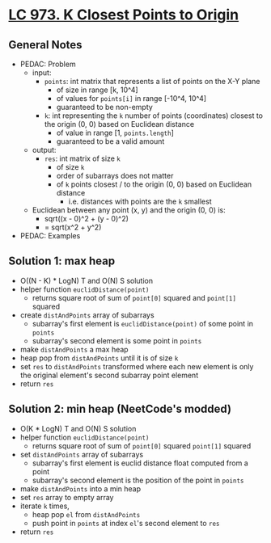 # [LC 973. K Closest Points to Origin](https://leetcode.com/problems/k-closest-points-to-origin/)

## General Notes

- PEDAC: Problem
  - input:
    - `points`: int matrix that represents a list of points on the X-Y plane
      - of size in range \[k, 10^4]
      - of values for `points[i]` in range \[-10^4, 10^4]
      - guaranteed to be non-empty
    - `k`: int representing the `k` number of points (coordinates) closest to the origin (0, 0) based on Euclidean distance
      - of value in range \[1, `points.length`]
      - guaranteed to be a valid amount
  - output:
    - `res`: int matrix of size `k`
      - of size `k`
      - order of subarrays does not matter
      - of `k` points closest / to the origin (0, 0) based on Euclidean distance
        - i.e. distances with points are the `k` smallest
  - Euclidean between any point (x, y) and the origin (0, 0) is:
    - sqrt((x - 0)^2 + (y - 0)^2)
    - = sqrt(x^2 + y^2)
- PEDAC: Examples

## Solution 1: max heap

- O((N - K) \* LogN) T and O(N) S solution
- helper function `euclidDistance(point)`
  - returns square root of sum of `point[0]` squared and `point[1]` squared
- create `distAndPoints` array of subarrays
  - subarray's first element is `euclidDistance(point)` of some point in `points`
  - subarray's second element is some point in `points`
- make `distAndPoints` a max heap
- heap pop from `distAndPoints` until it is of size `k`
- set `res` to `distAndPoints` transformed where each new element is only the original element's second subarray point element
- return `res`

## Solution 2: min heap (NeetCode's modded)

- O(K \* LogN) T and O(N) S solution
- helper function `euclidDistance(point)`
  - returns square root of sum of `point[0]` squared `point[1]` squared
- set `distAndPoints` array of subarrays
  - subarray's first element is euclid distance float computed from a point
  - subarray's second element is the position of the point in `points`
- make `distAndPoints` into a min heap
- set `res` array to empty array
- iterate `k` times,
  - heap pop `el` from `distAndPoints`
  - push point in `points` at index `el`'s second element to `res`
- return `res`
